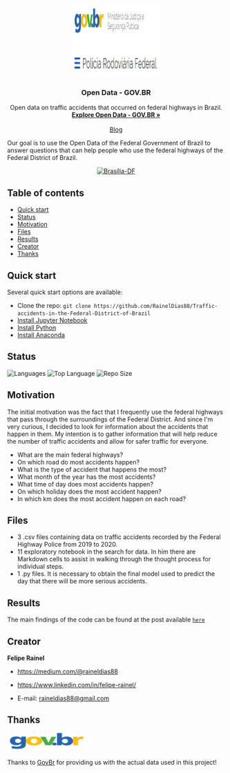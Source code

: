 <p align="center">
  <a href="https://www.gov.br/prf/pt-br/acesso-a-informacao/dados-abertos">
    <img src="files/dadosabertos.png" alt="OpenData logo" width="200" height="165">
  </a>
</p>

<h3 align="center">Open Data - GOV.BR</h3>

<p align="center">
    Open data on traffic accidents that occurred on federal highways in Brazil.
  <br>
  <a href="https://www.gov.br/prf/pt-br/acesso-a-informacao/dados-abertos"><strong>Explore Open Data - GOV.BR »</strong></a>
  <br>
  <br>
  <a href="https://medium.com/@raineldias88/there-are-more-traffic-accidents-on-this-road-7933d33476d3">Blog</a>
</p>



Our goal is to use the Open Data of the Federal Government of Brazil to answer questions that can help people who use the federal highways of the Federal District of Brazil.
<p align="center">
    <a href="https://pt.wikipedia.org/wiki/Bras%C3%ADlia">
      <img src="files/brasilia.gif" alt="Brasília-DF" width="200" height="165">
    </a>
  </p>

## Table of contents

- [Quick start](#quick-start)
- [Status](#status)
- [Motivation](#motivation)
- [Files](#files)
- [Results](#results)
- [Creator](#creator)
- [Thanks](#thanks)


## Quick start

Several quick start options are available:

- Clone the repo: `git clone https://github.com/RainelDias88/Traffic-accidents-in-the-Federal-District-of-Brazil`
- [Install Jupyter Notebook](https://jupyter.org/install)
- [Install Python](https://www.python.org/downloads/)
- [Install Anaconda](https://www.anaconda.com/products/distribution)


## Status

![Languages](https://img.shields.io/github/languages/count/RainelDias88/Traffic-accidents-in-the-Federal-District-of-Brazil)
![Top Language](https://img.shields.io/github/languages/top/RainelDias88/Traffic-accidents-in-the-Federal-District-of-Brazil)
![Repo Size](https://img.shields.io/github/repo-size/Raineldias88/Traffic-accidents-in-the-Federal-District-of-Brazil)




## Motivation

The initial motivation was the fact that I frequently use the federal highways that pass through the surroundings of the Federal District. And since I'm very curious, I decided to look for information about the accidents that happen in them. My intention is to gather information that will help reduce the number of traffic accidents and allow for safer traffic for everyone.

- What are the main federal highways?
- On which road do most accidents happen?
- What is the type of accident that happens the most?
- What month of the year has the most accidents?
- What time of day does most accidents happen?
- On which holiday does the most accident happen?
- In which km does the most accident happen on each road?


## Files

- 3 .csv files containing data on traffic accidents recorded by the Federal Highway Police from 2019 to 2020.
- 11 exploratory notebook in the search for data. In him there are Markdown cells to assist in walking through the thought process for individual steps.
- 1 .py files. It is necessary to obtain the final model used to predict the day that there will be more serious accidents.


## Results

The main findings of the code can be found at the post available [`here`](https://medium.com/@raineldias88/there-are-more-traffic-accidents-on-this-road-7933d33476d3)


## Creator

**Felipe Rainel**

- <https://medium.com/@raineldias88>

- <https://www.linkedin.com/in/felipe-rainel/>

- E-mail: raineldias88@gmail.com


## Thanks

<a href="https://www.gov.br/pt-br">
  <img src="files/gov.png" alt="GovBR" width="192" height="42">
</a>


Thanks to [GovBr](https://www.gov.br/pt-br) for providing us with the actual data used in this project!
